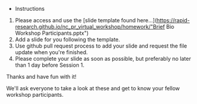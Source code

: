 
* Instructions

1. Please access and use the [slide template found here...](https://rapid-research.github.io/nc_pr_virtual_workshop/homework/"Brief Bio Workshop Participants.pptx")
2. Add a slide for you following the template.
3. Use github pull request process to add your slide and request the file update when you're finished.
4. Please complete your slide as soon as possible, but preferably no later than 1 day before Session 1.

Thanks and have fun with it!

We'll ask everyone to take a look at these and get to know your fellow workshop participants.
